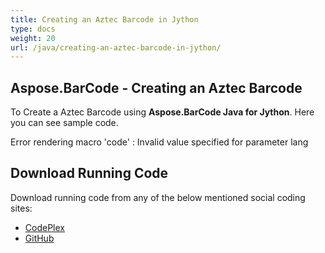 ```yaml
---
title: Creating an Aztec Barcode in Jython
type: docs
weight: 20
url: /java/creating-an-aztec-barcode-in-jython/
---
```


## **Aspose.BarCode - Creating an Aztec Barcode**
To Create a Aztec Barcode using **Aspose.BarCode Java for Jython**. Here you can see sample code.

Error rendering macro 'code' : Invalid value specified for parameter lang
## **Download Running Code**
Download running code from any of the below mentioned social coding sites:

- [CodePlex](https://asposebarcodejavajython.codeplex.com/releases/view/621083)
- [GitHub](https://github.com/aspose-barcode/Aspose.BarCode-for-Java/releases/tag/Aspose.Barcode_Java_for_Jython-v1.0)

